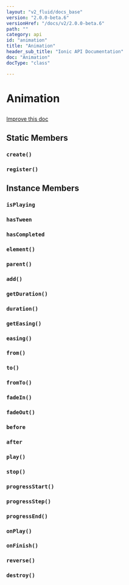 ```yaml
---
layout: "v2_fluid/docs_base"
version: "2.0.0-beta.6"
versionHref: "/docs/v2/2.0.0-beta.6"
path: ""
category: api
id: "animation"
title: "Animation"
header_sub_title: "Ionic API Documentation"
doc: "Animation"
docType: "class"

---
```










<h1 class="api-title">
<a class="anchor" name="animation" href="#animation"></a>

Animation






</h1>

<a class="improve-v2-docs" href="http://github.com/driftyco/ionic/edit/2.0//ionic/animations/animation.ts#L1">
Improve this doc
</a>







<!-- @usage tag -->


<!-- @property tags -->
<h2><a class="anchor" name="static-members" href="#static-members"></a>Static Members</h2>
<div id="create"></div>
<h3><a class="anchor" name="create" href="#create"></a><code>create()</code>
  
</h3>











<div id="register"></div>
<h3><a class="anchor" name="register" href="#register"></a><code>register()</code>
  
</h3>













<!-- instance methods on the class -->

<h2><a class="anchor" name="instance-members" href="#instance-members"></a>Instance Members</h2>

<div id="isPlaying"></div>

<h3>
<a class="anchor" name="isPlaying" href="#isPlaying"></a>
<code>isPlaying</code>
  

</h3>












<div id="hasTween"></div>

<h3>
<a class="anchor" name="hasTween" href="#hasTween"></a>
<code>hasTween</code>
  

</h3>












<div id="hasCompleted"></div>

<h3>
<a class="anchor" name="hasCompleted" href="#hasCompleted"></a>
<code>hasCompleted</code>
  

</h3>












<div id="element"></div>

<h3>
<a class="anchor" name="element" href="#element"></a>
<code>element()</code>
  

</h3>












<div id="parent"></div>

<h3>
<a class="anchor" name="parent" href="#parent"></a>
<code>parent()</code>
  

</h3>












<div id="add"></div>

<h3>
<a class="anchor" name="add" href="#add"></a>
<code>add()</code>
  

</h3>












<div id="getDuration"></div>

<h3>
<a class="anchor" name="getDuration" href="#getDuration"></a>
<code>getDuration()</code>
  

</h3>












<div id="duration"></div>

<h3>
<a class="anchor" name="duration" href="#duration"></a>
<code>duration()</code>
  

</h3>












<div id="getEasing"></div>

<h3>
<a class="anchor" name="getEasing" href="#getEasing"></a>
<code>getEasing()</code>
  

</h3>












<div id="easing"></div>

<h3>
<a class="anchor" name="easing" href="#easing"></a>
<code>easing()</code>
  

</h3>












<div id="from"></div>

<h3>
<a class="anchor" name="from" href="#from"></a>
<code>from()</code>
  

</h3>












<div id="to"></div>

<h3>
<a class="anchor" name="to" href="#to"></a>
<code>to()</code>
  

</h3>












<div id="fromTo"></div>

<h3>
<a class="anchor" name="fromTo" href="#fromTo"></a>
<code>fromTo()</code>
  

</h3>












<div id="fadeIn"></div>

<h3>
<a class="anchor" name="fadeIn" href="#fadeIn"></a>
<code>fadeIn()</code>
  

</h3>












<div id="fadeOut"></div>

<h3>
<a class="anchor" name="fadeOut" href="#fadeOut"></a>
<code>fadeOut()</code>
  

</h3>












<div id="before"></div>

<h3>
<a class="anchor" name="before" href="#before"></a>
<code>before</code>
  

</h3>












<div id="after"></div>

<h3>
<a class="anchor" name="after" href="#after"></a>
<code>after</code>
  

</h3>












<div id="play"></div>

<h3>
<a class="anchor" name="play" href="#play"></a>
<code>play()</code>
  

</h3>












<div id="stop"></div>

<h3>
<a class="anchor" name="stop" href="#stop"></a>
<code>stop()</code>
  

</h3>












<div id="progressStart"></div>

<h3>
<a class="anchor" name="progressStart" href="#progressStart"></a>
<code>progressStart()</code>
  

</h3>












<div id="progressStep"></div>

<h3>
<a class="anchor" name="progressStep" href="#progressStep"></a>
<code>progressStep()</code>
  

</h3>












<div id="progressEnd"></div>

<h3>
<a class="anchor" name="progressEnd" href="#progressEnd"></a>
<code>progressEnd()</code>
  

</h3>












<div id="onPlay"></div>

<h3>
<a class="anchor" name="onPlay" href="#onPlay"></a>
<code>onPlay()</code>
  

</h3>












<div id="onFinish"></div>

<h3>
<a class="anchor" name="onFinish" href="#onFinish"></a>
<code>onFinish()</code>
  

</h3>












<div id="reverse"></div>

<h3>
<a class="anchor" name="reverse" href="#reverse"></a>
<code>reverse()</code>
  

</h3>












<div id="destroy"></div>

<h3>
<a class="anchor" name="destroy" href="#destroy"></a>
<code>destroy()</code>
  

</h3>










<!-- related link --><!-- end content block -->


<!-- end body block -->

